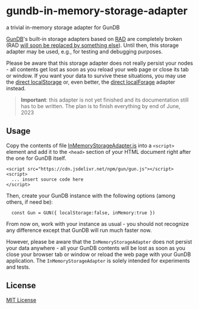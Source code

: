 # gundb-in-memory-storage-adapter #

a trivial in-memory storage adapter for GunDB

[GunDB](https://github.com/amark/gun)'s built-in storage adapters based on [RAD](https://github.com/amark/gun/wiki/RAD) are completely broken (RAD [will soon be replaced by something else](https://github.com/amark/gun/issues/1329#issuecomment-1556079655)). Until then, this storage adapter may be used, e.g., for testing and debugging purposes.

Please be aware that this storage adapter does not really persist your nodes - all contents get lost as soon as you reload your web page or close its tab or window. If you want your data to survive these situations, you may use the [direct localStorage](https://github.com/rozek/gundb-direct-localstorage-adapter) or, even better, the [direct localForage](https://github.com/rozek/gundb-direct-localforage-adapter) adapter instead.

> **Important**: this adapter is not yet finished and its documentation still has to be written. The plan is to finish everything by end of June, 2023

## Usage ##

Copy the contents of file [InMemoryStorageAdapter.js](./src/InMemoryStorageAdapter.js) into a `<script>` element and add it to the `<head>` section of your HTML document right after the one for GunDB itself.

```
<script src="https://cdn.jsdelivr.net/npm/gun/gun.js"></script>
<script>
  ... insert source code here
</script>
```

Then, create your GunDB instance with the following options (among others, if need be):

```
  const Gun = GUN({ localStorage:false, inMemory:true })
```

From now on, work with your instance as usual - you should not recognize any difference except that GunDB will run much faster now.

However, please be aware that the `InMemoryStorageAdapter` does not persist your data anywhere - all your GunDB contents will be lost as soon as you close your browser tab or window or reload the web page with your GunDB application. The `InMemoryStorageAdapter` is solely intended for experiments and tests.

## License ##

[MIT License](LICENSE.md)
